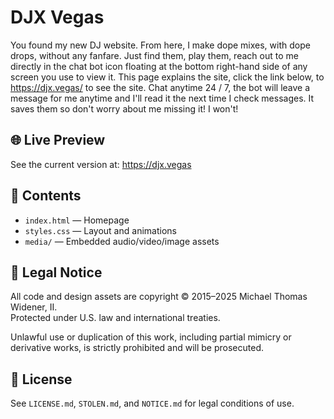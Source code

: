 # DJX Vegas

You found my new DJ website. From here, I make dope mixes, with dope drops, without any fanfare. Just find them, play them, reach out to me directly in the chat bot icon floating at the bottom right-hand side of any screen you use to view it. This page explains the site, click the link below, to https://djx.vegas/ to see the site. Chat anytime 24 / 7, the bot will leave a message for me anytime and I'll read it the next time I check messages. It saves them so don't worry about me missing it! I won't!

## 🌐 Live Preview

See the current version at: https://djx.vegas

## 📁 Contents

- `index.html` — Homepage
- `styles.css` — Layout and animations
- `media/` — Embedded audio/video/image assets

## 🚨 Legal Notice

All code and design assets are copyright © 2015–2025 Michael Thomas Widener, II.  
Protected under U.S. law and international treaties.

Unlawful use or duplication of this work, including partial mimicry or derivative works, is strictly prohibited and will be prosecuted.

## 📜 License

See `LICENSE.md`, `STOLEN.md`, and `NOTICE.md` for legal conditions of use.
